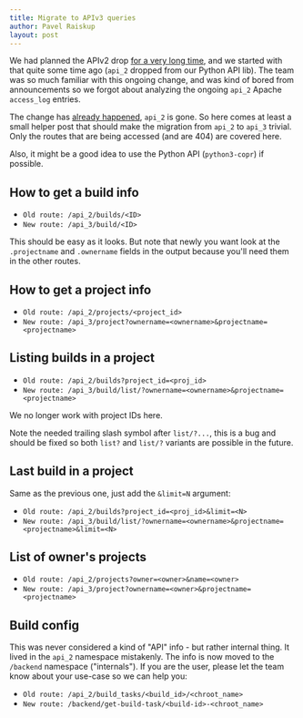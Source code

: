 ```yaml
---
title: Migrate to APIv3 queries
author: Pavel Raiskup
layout: post
---
```


We had planned the APIv2 drop [for a very long time][api_schedule], and we
started with that quite some time ago (`api_2` dropped from our Python API lib).
The team was so much familiar with this ongoing change, and was kind of bored
from announcements so we forgot about analyzing the ongoing `api_2` Apache
`access_log` entries.

The change has [already happened][release_notes], `api_2` is gone.  So here
comes at least a small helper post that should make the migration from `api_2`
to `api_3` trivial.  Only the routes that are being accessed (and are 404) are
covered here.

Also, it might be a good idea to use the Python API (`python3-copr`) if
possible.

How to get a build info
-----------------------

- `Old route: /api_2/builds/<ID>`
- `New route: /api_3/build/<ID>`

This should be easy as it looks.  But note that newly you want look at the
`.projectname` and `.ownername` fields in the output because you'll need them in
the other routes.


How to get a project info
-------------------------

- `Old route: /api_2/projects/<project_id>`
- `New route: /api_3/project?ownername=<ownername>&projectname=<projectname>`


Listing builds in a project
---------------------------

- `Old route: /api_2/builds?project_id=<proj_id>`
- `New route: /api_3/build/list/?ownername=<ownername>&projectname=<projectname>`

We no longer work with project IDs here.

Note the needed trailing slash symbol after `list/?...`, this is a bug and
should be fixed so both `list?` and `list/?` variants are possible in the
future.


Last build in a project
-----------------------

Same as the previous one, just add the `&limit=N` argument:

- `Old route: /api_2/builds?project_id=<proj_id>&limit=<N>`
- `New route: /api_3/build/list/?ownername=<ownername>&projectname=<projectname>&limit=<N>`


List of owner's projects
------------------------

- `Old route: /api_2/projects?owner=<owner>&name=<owner>`
- `New route: /api_3/project?ownername=<owner>&projectname=<projectname>`


Build config
------------

This was never considered a kind of "API" info - but rather internal thing.  It
lived in the `api_2` namespace mistakenly.  The info is now moved to the
`/backend` namespace ("internals").  If you are the user, please let the team
know about your use-case so we can help you:

- `Old route: /api_2/build_tasks/<build_id>/<chroot_name>`
- `New route: /backend/get-build-task/<build-id>-<chroot_name>`

[api_schedule]: https://fedora-copr.github.io/posts/EOL-APIv1-APIv2
[release_notes]: https://docs.pagure.org/copr.copr/release-notes/2022-09-21.html
